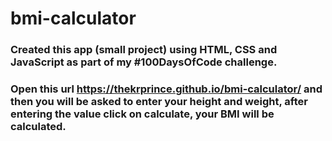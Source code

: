 # bmi-calculator

### Created this app (small project) using HTML, CSS and JavaScript as part of my #100DaysOfCode challenge.

### Open this url https://thekrprince.github.io/bmi-calculator/ and then you will be asked to enter your height and weight, after entering the value click on calculate, your BMI will be calculated.
